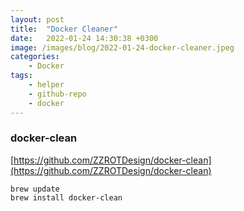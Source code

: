```yaml
---
layout: post
title:  "Docker Cleaner"
date:   2022-01-24 14:30:38 +0300
image: /images/blog/2022-01-24-docker-cleaner.jpeg
categories: 
    - Docker
tags: 
    - helper
    - github-repo
    - docker
---
```


### docker-clean

[https://github.com/ZZROTDesign/docker-clean](https://github.com/ZZROTDesign/docker-clean)

```other
brew update
brew install docker-clean
```